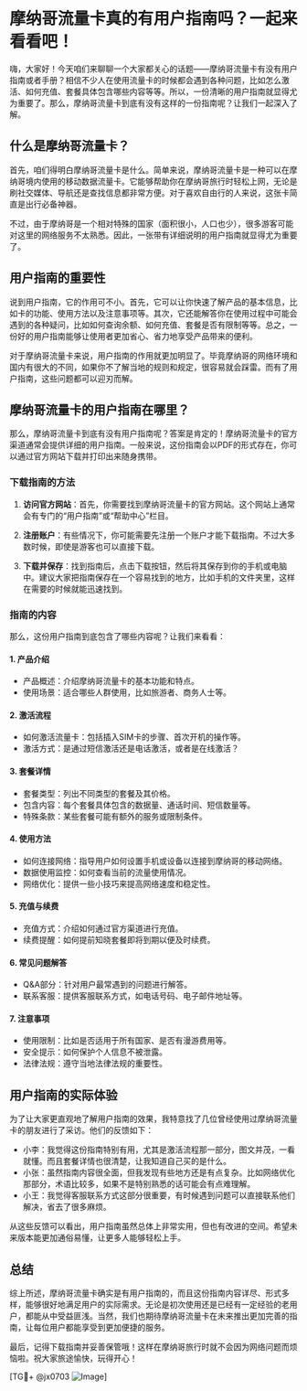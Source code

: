 # 摩纳哥流量卡真的有用户指南吗？一起来看看吧！

嗨，大家好！今天咱们来聊聊一个大家都关心的话题——摩纳哥流量卡有没有用户指南或者手册？相信不少人在使用流量卡的时候都会遇到各种问题，比如怎么激活、如何充值、套餐具体包含哪些内容等等。所以，一份清晰的用户指南就显得尤为重要了。那么，摩纳哥流量卡到底有没有这样的一份指南呢？让我们一起深入了解。

## 什么是摩纳哥流量卡？

首先，咱们得明白摩纳哥流量卡是什么。简单来说，摩纳哥流量卡是一种可以在摩纳哥境内使用的移动数据流量卡。它能够帮助你在摩纳哥旅行时轻松上网，无论是刷社交媒体、导航还是查找信息都非常方便。对于喜欢自由行的人来说，这张卡简直是出行必备神器。

不过，由于摩纳哥是一个相对特殊的国家（面积很小，人口也少），很多游客可能对这里的网络服务不太熟悉。因此，一张带有详细说明的用户指南就显得尤为重要了。

## 用户指南的重要性

说到用户指南，它的作用可不小。首先，它可以让你快速了解产品的基本信息，比如卡的功能、使用方法以及注意事项等。其次，它还能解答你在使用过程中可能会遇到的各种疑问，比如如何查询余额、如何充值、套餐是否有限制等等。总之，一份好的用户指南能够让使用者更加省心、省力地享受产品带来的便利。

对于摩纳哥流量卡来说，用户指南的作用就更加明显了。毕竟摩纳哥的网络环境和国内有很大的不同，如果你不了解当地的规则和规定，很容易就会踩雷。而有了用户指南，这些问题都可以迎刃而解。

## 摩纳哥流量卡的用户指南在哪里？

那么，摩纳哥流量卡到底有没有用户指南呢？答案是肯定的！摩纳哥流量卡的官方渠道通常会提供详细的用户指南。一般来说，这份指南会以PDF的形式存在，你可以通过官方网站下载并打印出来随身携带。

### 下载指南的方法

1. **访问官方网站**：首先，你需要找到摩纳哥流量卡的官方网站。这个网站上通常会有专门的“用户指南”或“帮助中心”栏目。
   
2. **注册账户**：有些情况下，你可能需要先注册一个账户才能下载指南。不过大多数时候，即使是游客也可以直接下载。

3. **下载并保存**：找到指南后，点击下载按钮，然后将其保存到你的手机或电脑中。建议大家把指南保存在一个容易找到的地方，比如手机的文件夹里，这样在需要的时候就能迅速找到。

### 指南的内容

那么，这份用户指南到底包含了哪些内容呢？让我们来看看：

#### 1. **产品介绍**
   - 产品概述：介绍摩纳哥流量卡的基本功能和特点。
   - 使用场景：适合哪些人群使用，比如旅游者、商务人士等。

#### 2. **激活流程**
   - 如何激活流量卡：包括插入SIM卡的步骤、首次开机的操作等。
   - 激活方式：是通过短信激活还是电话激活，或者是在线激活？

#### 3. **套餐详情**
   - 套餐类型：列出不同类型的套餐及其价格。
   - 包含内容：每个套餐具体包含的数据量、通话时间、短信数量等。
   - 特殊条款：某些套餐可能有额外的服务或限制条件。

#### 4. **使用方法**
   - 如何连接网络：指导用户如何设置手机或设备以连接到摩纳哥的移动网络。
   - 数据使用监控：如何查看当前的流量使用情况。
   - 网络优化：提供一些小技巧来提高网络速度和稳定性。

#### 5. **充值与续费**
   - 充值方式：介绍如何通过官方渠道进行充值。
   - 续费提醒：如何提前知晓套餐即将到期以便及时续费。

#### 6. **常见问题解答**
   - Q&A部分：针对用户最常遇到的问题进行解答。
   - 联系客服：提供客服联系方式，如电话号码、电子邮件地址等。

#### 7. **注意事项**
   - 使用限制：比如是否适用于所有国家、是否有漫游费用等。
   - 安全提示：如何保护个人信息不被泄露。
   - 法律法规：遵守当地法律法规的重要性。

## 用户指南的实际体验

为了让大家更直观地了解用户指南的效果，我特意找了几位曾经使用过摩纳哥流量卡的朋友进行了采访。他们的反馈如下：

- 小李：我觉得这份指南特别有用，尤其是激活流程那一部分，图文并茂，一看就懂。而且套餐详情也很清楚，让我知道自己买的是什么。
- 小张：虽然指南内容很全面，但我发现有些地方还是有点复杂。比如网络优化那部分，术语比较多，如果不是特别熟悉的话可能会有点难理解。
- 小王：我觉得客服联系方式这部分很重要，有时候遇到问题可以直接联系他们解决，省去了很多麻烦。

从这些反馈可以看出，用户指南虽然总体上非常实用，但也有改进的空间。希望未来版本能更加通俗易懂，让更多人能够轻松上手。

## 总结

综上所述，摩纳哥流量卡确实是有用户指南的，而且这份指南内容详尽、形式多样，能够很好地满足用户的实际需求。无论是初次使用还是已经有一定经验的老用户，都能从中受益匪浅。当然，我们也期待摩纳哥流量卡在未来推出更加完善的指南，让每位用户都能享受到更加便捷的服务。

最后，记得下载指南并妥善保管哦！这样在摩纳哥旅行时就不会因为网络问题而烦恼啦。祝大家旅途愉快，玩得开心！

[TG💪+ @jx0703 ![Image](https://github.com/user-attachments/assets/dbca1d08-cadb-493c-b0ec-ad6f7a83f270)]